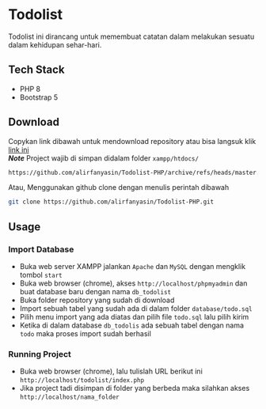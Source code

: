 # Todolist 
Todolist ini dirancang untuk memembuat catatan dalam melakukan sesuatu dalam kehidupan sehar-hari.

## Tech Stack
- PHP 8
- Bootstrap 5

## Download 
Copykan link dibawah untuk mendownload repository atau bisa langsuk klik [link ini](https://github.com/alirfanyasin/Todolist-PHP/archive/refs/heads/master.zip) <br/>
***Note***
Project wajib di simpan didalam folder `xampp/htdocs/`

```sh
https://github.com/alirfanyasin/Todolist-PHP/archive/refs/heads/master.zip
```

Atau, Menggunakan github clone dengan menulis perintah dibawah
```sh
git clone https://github.com/alirfanyasin/Todolist-PHP.git
```

## Usage
### Import Database
- Buka web server XAMPP jalankan `Apache` dan `MySQL` dengan mengklik tombol `start`
- Buka web browser (chrome), akses `http://localhost/phpmyadmin` dan buat database baru dengan nama `db_todolist`
- Buka folder repository yang sudah di download
- Import sebuah tabel yang sudah ada di dalam folder `database/todo.sql`
- Pilih menu import yang ada diatas dan pilih file `todo.sql` lalu pilih kirim
- Ketika di dalam database `db_todolis` ada sebuah tabel dengan nama `todo` maka proses import sudah berhasil

### Running Project
- Buka web browser (chrome), lalu tulislah URL berikut ini `http://localhost/todolist/index.php`
- Jika project tadi disimpan di folder yang berbeda maka silahkan akses `http://localhost/nama_folder`




